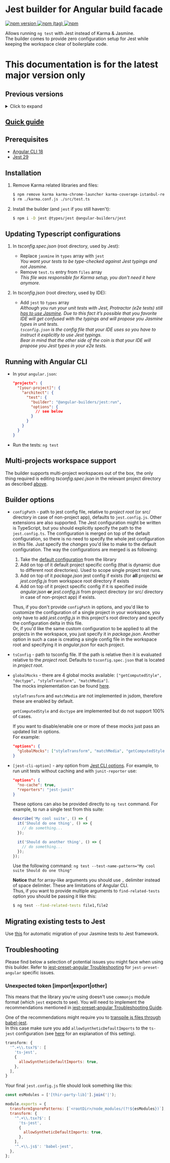 # Jest builder for Angular build facade

[![npm version](https://img.shields.io/npm/v/@angular-builders/jest.svg) ![npm (tag)](https://img.shields.io/npm/v/@angular-builders/jest/next.svg) ![npm](https://img.shields.io/npm/dm/@angular-builders/jest.svg)](https://www.npmjs.com/package/@angular-builders/jest)

Allows running `ng test` with Jest instead of Karma & Jasmine.  
The builder comes to provide zero configuration setup for Jest while keeping the workspace clear of boilerplate code.

# This documentation is for the latest major version only

## Previous versions

<details>
  <summary>Click to expand</summary>

- [Version 17](https://github.com/just-jeb/angular-builders/blob/17.x.x/packages/jest/README.md)
- [Version 16](https://github.com/just-jeb/angular-builders/blob/16.x.x/packages/jest/README.md)
- [Version 15](https://github.com/just-jeb/angular-builders/blob/15.x.x/packages/jest/README.md)
- [Version 14](https://github.com/just-jeb/angular-builders/blob/14.x.x/packages/jest/README.md)
- [Version 13](https://github.com/just-jeb/angular-builders/blob/13.x.x/packages/jest/README.md)
- [Version 12](https://github.com/just-jeb/angular-builders/blob/12.x.x/packages/jest/README.md)
- [Version 11](https://github.com/just-jeb/angular-builders/blob/11.x.x/packages/jest/README.md)
- [Version 10](https://github.com/just-jeb/angular-builders/blob/10.x.x/packages/jest/README.md)
- [Version 9](https://github.com/just-jeb/angular-builders/blob/9.x.x/packages/jest/README.md)
- [Version 8](https://github.com/just-jeb/angular-builders/blob/8.x.x/packages/jest/README.md)
- [Version 7](https://github.com/just-jeb/angular-builders/blob/7.x.x/packages/jest/README.md)

</details>

## [Quick guide](https://www.justjeb.com/post/angular-cli-ng-test-with-jest)

## Prerequisites

- [Angular CLI 18](https://www.npmjs.com/package/@angular/cli)
- [Jest 29](https://www.npmjs.com/package/jest)

## Installation

1. Remove Karma related libraries and files:
   ```sh
   $ npm remove karma karma-chrome-launcher karma-coverage-istanbul-reporter karma-jasmine karma-jasmine-html-reporter
   $ rm ./karma.conf.js ./src/test.ts
   ```
2. Install the builder (and `jest` if you still haven't):
   ```sh
   $ npm i -D jest @types/jest @angular-builders/jest
   ```

## Updating Typescript configurations

1. In _tsconfig.spec.json_ (root directory, used by Jest):

   - Replace `jasmine` in `types` array with `jest`  
     _You want your tests to be type-checked against Jest typings and not Jasmine._
   - Remove `test.ts` entry from `files` array  
     _This file was responsible for Karma setup, you don't need it here anymore._

2. In _tsconfig.json_ (root directory, used by IDE):
   - Add `jest` to `types` array  
      _Although you run your unit tests with Jest, Protractor (e2e tests) still [has to use Jasmine](https://github.com/angular/protractor/issues/3889). Due to this fact it’s possible that you favorite IDE will get confused with the typings and will propose you Jasmine types in unit tests.  
     `tsconfig.json` is the config file that your IDE uses so you have to instruct it explicitly to use Jest typings.  
      Bear in mind that the other side of the coin is that your IDE will propose you Jest types in your e2e tests._

## Running with Angular CLI

- In your `angular.json`:
  ```json
  "projects": {
    "[your-project]": {
      "architect": {
        "test": {
          "builder": "@angular-builders/jest:run",
          "options": {
            // see below
          }
        }
      }
    }
  }
  ```
- Run the tests: `ng test`

## Multi-projects workspace support

The builder supports multi-project workspaces out of the box, the only thing required is editing _tsconfig.spec.json_ in the relevant project directory as described [above](#updating-typescript-configurations).

## Builder options

- `configPath` - path to jest config file, relative to _project root_ (or src/ directory in case of non-project app), defaults to `jest.config.js`. Other extensions are also supported. The Jest configuration might be written is TypeScript, but you should explicitly specify the path to the `jest.config.ts`. The configuration is merged on top of the default configuration, so there is no need to specify the whole jest configuration in this file. Just specify the _changes_ you'd like to make to the default configuration.
  The way the configurations are merged is as following:

  1.  Take the [default configuration](https://github.com/just-jeb/angular-builders/blob/master/packages/jest/src/jest-config/default-config.ts) from the library
  2.  Add on top of it default project specific config (that is dynamic due to different root directories). Used to scope single project test runs.
  3.  Add on top of it _package.json_ jest config if exists (for **all** projects)
      **or**
      _jest.config.js_ from workspace root directory if exists
  4.  Add on top of it project specific config if it is specified inside _angular.json_
      **or**
      _jest.config.js_ from project directory (or src/ directory in case of non-project app) if exists.

  Thus, if you don't provide `configPath` in options, and you'd like to customize the configuration of a single project in your workspace, you only have to add _jest.config.js_ in this project's root directory and specify the configuration delta in this file.  
  Or, if you'd like the same custom configuration to be applied to all the projects in the workspace, you just specify it in _package.json_. Another option in such a case is creating a single config file in the workspace root and specifying it in _angular.json_ for each project.

- `tsConfig` - path to tsconfig file. If the path is relative then it is evaluated relative to the _project root_. Defaults to `tsconfig.spec.json` that is located in _project root_.
- `globalMocks` - there are 4 global mocks available:
  `["getComputedStyle", "doctype", "styleTransform", "matchMedia"]`.  
  The mocks implementation can be found [here](./src/global-mocks).

  `styleTransform` and `matchMedia` are not implemented in jsdom, therefore these are enabled by default.

  `getComputedStyle` and `doctype` are implemented but do not support 100% of cases.

  If you want to disable/enable one or more of these mocks just pass an updated list in options.  
  For example:

  ```json
  "options": {
    "globalMocks": ["styleTransform", "matchMedia", "getComputedStyle"]
  }
  ```

- `[jest-cli-option]` - any option from [Jest CLI options](https://jestjs.io/docs/en/cli.html). For example, to run unit tests without caching and with `junit-reporter` use:

  ```json
  "options": {
    "no-cache": true,
    "reporters": "jest-junit"
  }
  ```

  These options can also be provided directly to `ng test` command. For example, to run a single test from this suite:

  ```js
  describe('My cool suite', () => {
    it('Should do one thing', () => {
      // do something...
    });

    it('Should do another thing', () => {
      // do something...
    });
  });
  ```

  Use the following command: `ng test --test-name-pattern="My cool suite Should do one thing"`

  **Notice** that for array-like arguments you should use `,` delimiter instead of space delimiter. These are limitations of Angular CLI.  
  Thus, if you want to provide multiple arguments to `find-related-tests` option you should be passing it like this:

  ```sh
  $ ng test --find-related-tests file1,file2
  ```

## Migrating existing tests to Jest

Use [this](https://jestjs.io/docs/en/migration-guide) for automatic migration of your Jasmine tests to Jest framework.

## Troubleshooting

Please find below a selection of potential issues you might face when using this builder. Refer to [jest-preset-angular Troubleshooting](https://github.com/thymikee/jest-preset-angular) for `jest-preset-angular` specific issues.

### Unexpected token [import|export|other]

This means that the library you're using doesn't use `commonjs` module format (which `jest` expects to see). You will need to implement the recommendations mentioned in [jest-preset-angular Troubleshooting Guide](https://github.com/thymikee/jest-preset-angular#unexpected-token-importexportother).

One of the recommendations might require you to [transpile js files through babel-jest](https://github.com/thymikee/jest-preset-angular#transpile-js-files-through-babel-jest).  
In this case make sure you add `allowSyntheticDefaultImports` to the `ts-jest` configuration (see [here](https://github.com/7leads/ngx-cookie-service/issues/39) for an explanation of this setting).

```js
transform: {
  '^.+\\.tsx?$': [
    'ts-jest',
    {
      allowSyntheticDefaultImports: true,
    },
  ],
}
```

Your final `jest.config.js` file should look something like this:

```js
const esModules = ['[thir-party-lib]'].join('|');

module.exports = {
  transformIgnorePatterns: [`<rootDir>/node_modules/(?!${esModules})`],
  transform: {
    '^.+\\.tsx?$': [
      'ts-jest',
      {
        allowSyntheticDefaultImports: true,
      },
    ],
    '^.+\\.js$': 'babel-jest',
  },
};
```
